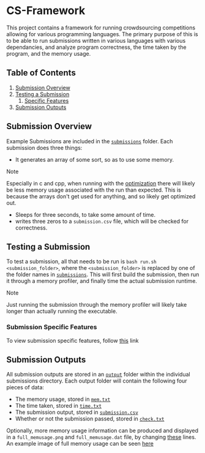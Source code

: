 # CS-Framework
This project contains a framework for running crowdsourcing competitions allowing for various programming languages. The primary purpose of this is to be able to run submissions written in various languages with various dependancies, and analyze program correctness, the time taken by the program, and the memory usage.

## Table of Contents

1. [Submission Overview](#submission-overview)
2. [Testing a Submission](#testing-a-submission)
    1. [Specific Features](https://github.com/StefanCaldararu/cs-framework/blob/main/submissions/README.md)
3. [Submission Outputs](#submission-outputs)

## Submission Overview
Example Submissions are included in the [`submissions`](https://github.com/StefanCaldararu/cs-framework/tree/main/submissions) folder. Each submission does three things: 
- It generates an array of some sort, so as to use some memory. 
> [!NOTE]
> Especially in c and cpp, when running with the [optimization](https://github.com/StefanCaldararu/cs-framework/blob/aed8085c5ed76d176d97ce88b50574912abcd0b1/submissions/c_submission/CMakeLists.txt#L6C1-L6C1) there will likely be less memory usage associated with the run than expected. This is because the arrays don't get used for anything, and so likely get optimized out.
- Sleeps for three seconds, to take some amount of time.
- writes three zeros to a `submission.csv` file, which will be checked for correctness.

## Testing a Submission
To test a submission, all that needs to be run is `bash run.sh <submission_folder>`, where the `<submission_folder>` is replaced by one of the folder names in [`submissions`](https://github.com/StefanCaldararu/cs-framework/tree/main/submissions). This will first build the submission, then run it through a memory profiler, and finally time the actual submission runtime.
> [!NOTE]
> Just running the submission through the memory profiler will likely take longer than actually running the executable.

### Submission Specific Features
To view submission specific features, follow [this](https://github.com/StefanCaldararu/cs-framework/blob/main/submissions/README.md) link

## Submission Outputs
All submission outputs are stored in an [`output`](https://github.com/StefanCaldararu/cs-framework/tree/main/submissions/python_submission/output) folder within the individual submissions directory. Each output folder will contain the following four pieces of data:

- The memory usage, stored in [`mem.txt`](https://github.com/StefanCaldararu/cs-framework/blob/main/submissions/python_submission/output/mem.txt)
- The time taken, stored in [`time.txt`](https://github.com/StefanCaldararu/cs-framework/blob/main/submissions/python_submission/output/time.txt)
- The submission output, stored in [`submission.csv`](https://github.com/StefanCaldararu/cs-framework/blob/main/submissions/python_submission/output/submission.csv)
- Whether or not the submission passed, stored in [`check.txt`](https://github.com/StefanCaldararu/cs-framework/blob/main/submissions/python_submission/output/check.txt)

Optionally, more memory usage information can be produced and displayed in a `full_memusage.png` and `full_memusage.dat` file, by changing [these](https://github.com/StefanCaldararu/cs-framework/blob/3ffea7211b8282ef95ea3841c4f6f09ffb4d7a07/run.sh#L6-L11) lines. An example image of full memory usage can be seen [here](https://github.com/StefanCaldararu/cs-framework/blob/main/submissions/python_submission/output/full_memusage.png)